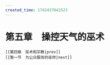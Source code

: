 ```yaml
---
created_time: 1742437841523
---
```

# 第五章　操控天气的巫术

```booknav
[[第四章　巫术和宗教|prev]]
[[第一节　为公众服务的巫师|next]]
```